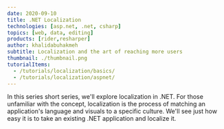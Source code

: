 ```yaml
---
date: 2020-09-10
title: .NET Localization
technologies: [asp.net, .net, csharp]
topics: [web, data, editing]
products: [rider,resharper]
author: khalidabuhakmeh
subtitle: Localization and the art of reaching more users
thumbnail: ./thumbnail.png
tutorialItems:
  - /tutorials/localization/basics/
  - /tutorials/localization/aspnet/  
---
```


In this series short series, we'll explore localization in .NET. For those unfamiliar with the concept, localization is the process of matching an application's language and visuals to a specific culture. We'll see just how easy it is to take an existing .NET application and localize it.
